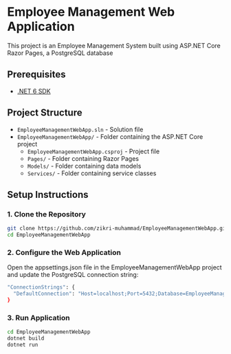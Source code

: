 # Employee Management Web Application

This project is an Employee Management System built using ASP.NET Core Razor Pages, a PostgreSQL database

## Prerequisites

- [.NET 6 SDK](https://dotnet.microsoft.com/download/dotnet/6.0)

## Project Structure

- `EmployeeManagementWebApp.sln` - Solution file
- `EmployeeManagementWebApp/` - Folder containing the ASP.NET Core project
  - `EmployeeManagementWebApp.csproj` - Project file
  - `Pages/` - Folder containing Razor Pages
  - `Models/` - Folder containing data models
  - `Services/` - Folder containing service classes

## Setup Instructions

### 1. Clone the Repository

```bash
git clone https://github.com/zikri-muhammad/EmployeeManagementWebApp.git
cd EmployeeManagementWebApp

```

### 2. Configure the Web Application
Open the appsettings.json file in the EmployeeManagementWebApp project and update the PostgreSQL connection string:

```bash
"ConnectionStrings": {
  "DefaultConnection": "Host=localhost;Port=5432;Database=EmployeeManagement;Username=youruser;Password=yourpassword"
}
```

### 3. Run Application

```bash
cd EmployeeManagementWebApp
dotnet build
dotnet run
```
